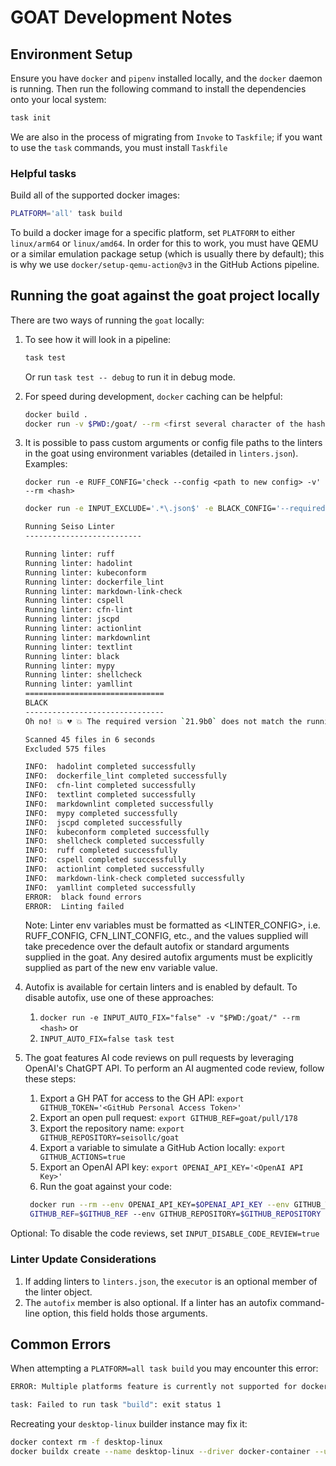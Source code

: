 # GOAT Development Notes

## Environment Setup

Ensure you have `docker` and `pipenv` installed locally, and the `docker` daemon is running. Then run the following command to install the dependencies onto
your local system:

```bash
task init
```

We are also in the process of migrating from `Invoke` to `Taskfile`; if you want to use the `task` commands, you must install `Taskfile`

### Helpful tasks

Build all of the supported docker images:

```bash
PLATFORM='all' task build
```

To build a docker image for a specific platform, set `PLATFORM` to either `linux/arm64` or `linux/amd64`. In order for this to work, you must have QEMU or a
similar emulation package setup (which is usually there by default); this is why we use `docker/setup-qemu-action@v3` in the GitHub Actions pipeline.

## Running the goat against the goat project locally

There are two ways of running the `goat` locally:

1. To see how it will look in a pipeline:

    ```bash
    task test
    ```

    Or run `task test -- debug` to run it in debug mode.

2. For speed during development, `docker` caching can be helpful:

    ```bash
    docker build .
    docker run -v $PWD:/goat/ --rm <first several character of the hash output from the build step>
    ```

3. It is possible to pass custom arguments or config file paths to the linters in the goat using environment variables (detailed in `linters.json`).
   Examples:

   `docker run -e RUFF_CONFIG='check --config <path to new config> -v' --rm <hash>`

    ```bash
    docker run -e INPUT_EXCLUDE='.*\.json$' -e BLACK_CONFIG='--required-version 21.9b0' -v $PWD:/goat/ --rm <hash>

    Running Seiso Linter
    --------------------------

    Running linter: ruff
    Running linter: hadolint
    Running linter: kubeconform
    Running linter: dockerfile_lint
    Running linter: markdown-link-check
    Running linter: cspell
    Running linter: cfn-lint
    Running linter: jscpd
    Running linter: actionlint
    Running linter: markdownlint
    Running linter: textlint
    Running linter: black
    Running linter: mypy
    Running linter: shellcheck
    Running linter: yamllint
    ===============================
    BLACK
    -------------------------------
    Oh no! 💥 💔 💥 The required version `21.9b0` does not match the running version `23.3.0`!

    Scanned 45 files in 6 seconds
    Excluded 575 files

    INFO:  hadolint completed successfully
    INFO:  dockerfile_lint completed successfully
    INFO:  cfn-lint completed successfully
    INFO:  textlint completed successfully
    INFO:  markdownlint completed successfully
    INFO:  mypy completed successfully
    INFO:  jscpd completed successfully
    INFO:  kubeconform completed successfully
    INFO:  shellcheck completed successfully
    INFO:  ruff completed successfully
    INFO:  cspell completed successfully
    INFO:  actionlint completed successfully
    INFO:  markdown-link-check completed successfully
    INFO:  yamllint completed successfully
    ERROR:  black found errors
    ERROR:  Linting failed
    ```

    Note: Linter env variables must be formatted as <LINTER_CONFIG>, i.e. RUFF_CONFIG, CFN_LINT_CONFIG, etc.,
    and the values supplied will take precedence over the default autofix or standard arguments supplied in the goat.
    Any desired autofix arguments must be explicitly supplied as part of the new env variable value.

4. Autofix is available for certain linters and is enabled by default. To disable autofix, use one of these approaches:
   1. `docker run -e INPUT_AUTO_FIX="false" -v "$PWD:/goat/" --rm <hash>` or
   2. `INPUT_AUTO_FIX=false task test`

5. The goat features AI code reviews on pull requests by leveraging OpenAI's ChatGPT API. To perform an AI augmented code review, follow these steps:
   1. Export a GH PAT for access to the GH API: `export GITHUB_TOKEN='<GitHub Personal Access Token>'`
   2. Export an open pull request: `export GITHUB_REF=goat/pull/178`
   3. Export the repository name: `export GITHUB_REPOSITORY=seisollc/goat`
   4. Export a variable to simulate a GitHub Action locally: `export GITHUB_ACTIONS=true`
   5. Export an OpenAI API key: `export OPENAI_API_KEY='<OpenAI API Key>'`
   6. Run the goat against your code:

   ```bash
    docker run --rm --env OPENAI_API_KEY=$OPENAI_API_KEY --env GITHUB_TOKEN=$GITHUB_TOKEN --env 
    GITHUB_REF=$GITHUB_REF --env GITHUB_REPOSITORY=$GITHUB_REPOSITORY --env GITHUB_ACTIONS=$GITHUB_ACTIONS -v ".:/goat/" seiso/goat:latest
   ```

Optional: To disable the code reviews, set `INPUT_DISABLE_CODE_REVIEW=true`

### Linter Update Considerations

1. If adding linters to `linters.json`, the `executor` is an optional member of the linter object.
2. The `autofix` member is also optional. If a linter has an autofix command-line option, this field holds those arguments.

## Common Errors

When attempting a `PLATFORM=all task build` you may encounter this error:

```bash
ERROR: Multiple platforms feature is currently not supported for docker driver. Please switch to a different driver (eg. "docker buildx create --use")

task: Failed to run task "build": exit status 1
```

Recreating your `desktop-linux` builder instance may fix it:

```bash
docker context rm -f desktop-linux
docker buildx create --name desktop-linux --driver docker-container --use
```
